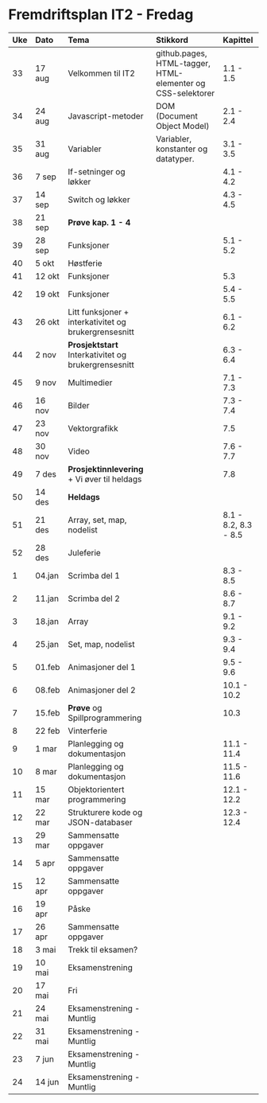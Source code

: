 # Fremdriftsplan IT2 - Fredag

| Uke |Dato | Tema | Stikkord | Kapittel |
|:---|:-----|:----|:-----|:-----|
| 33 |17 aug|Velkommen til IT2 |github.pages, HTML-tagger, HTML-elementer og CSS-selektorer| 1.1 - 1.5|
| 34 |24 aug|Javascript-metoder| DOM (Document Object Model)| 2.1 - 2.4 |
| 35 |31 aug|Variabler| Variabler, konstanter og datatyper. | 3.1 - 3.5 |
| 36 |7 sep|If-setninger og løkker | | 4.1 - 4.2 |
| 37 |14 sep|Switch og løkker | | 4.3 - 4.5 |
| 38 |21 sep|**Prøve kap. 1 - 4** ||
| 39 |28 sep|Funksjoner| |5.1 - 5.2|
| 40 |5 okt|Høstferie|||
| 41 |12 okt|Funksjoner| |5.3|
| 42 |19 okt|Funksjoner| |5.4 - 5.5|
| 43 |26 okt|Litt funksjoner + interkativitet og brukergrensesnitt| |6.1 - 6.2|
| 44 |2 nov|**Prosjektstart**  Interkativitet og brukergrensesnitt| |6.3 - 6.4|
| 45 |9 nov|Multimedier| |7.1 - 7.3|
| 46 |16 nov|Bilder| |7.3 - 7.4|
| 47 |23 nov|Vektorgrafikk| |7.5|
| 48 |30 nov|Video| |7.6 - 7.7|
| 49 |7 des|**Prosjektinnlevering**  + Vi øver til heldags| |7.8|
| 50 |14 des|**Heldags**| ||
| 51 |21 des|Array, set, map, nodelist| |8.1 - 8.2, 8.3 - 8.5|
| 52 |28 des|Juleferie|||
| 1   | 04.jan | Scrimba del 1                          |                    | 8.3 - 8.5   |
| 2   | 11.jan | Scrimba del 2                        |                    | 8.6 - 8.7   |
| 3   | 18.jan | Array                    |                    | 9.1 - 9.2   |
| 4   | 25.jan | Set, map, nodelist                            |                    | 9.3 - 9.4   |
| 5   | 01.feb | Animasjoner del 1                                    |                    | 9.5 - 9.6   |
| 6   | 08.feb | Animasjoner del 2     |                    | 10.1 - 10.2 |
| 7   | 15.feb | **Prøve** og Spillprogrammering                       |                    | 10.3            |
| 8  |22 feb|Vinterferie|||
| 9 |1 mar|Planlegging og dokumentasjon||11.1 - 11.4|
| 10 |8 mar|Planlegging og dokumentasjon||11.5 - 11.6|
 |11 |15 mar|Objektorientert programmering||12.1 - 12.2|
| 12 |22 mar|Strukturere kode og JSON-databaser||12.3 - 12.4|
| 13 |29 mar|Sammensatte oppgaver||
| 14 |5 apr|Sammensatte oppgaver||
| 15 |12 apr|Sammensatte oppgaver||
| 16 |19 apr|Påske||
| 17 |26 apr|Sammensatte oppgaver||
| 18 |3 mai|Trekk til eksamen?||
| 19 |10 mai|Eksamenstrening||
| 20 |17 mai|Fri||
| 21 |24 mai|Eksamenstrening - Muntlig||
| 22 |31 mai|Eksamenstrening - Muntlig||
| 23 |7 jun|Eksamenstrening - Muntlig||
| 24 |14 jun|Eksamenstrening - Muntlig||
